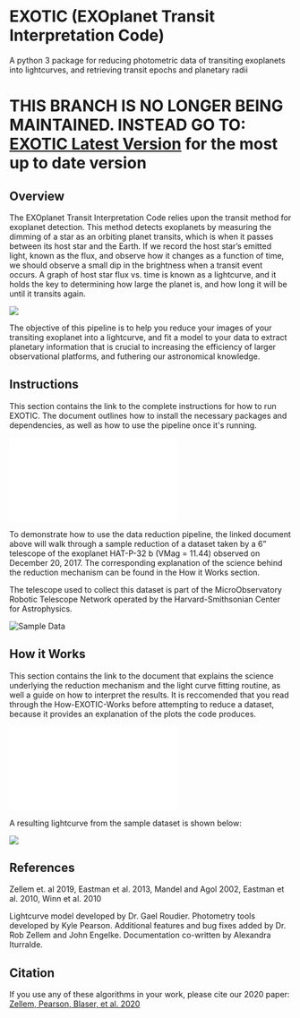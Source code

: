 # EXOTIC (EXOplanet Transit Interpretation Code)
A python 3 package for reducing photometric data of transiting exoplanets into lightcurves, and retrieving transit epochs and planetary radii

# THIS BRANCH IS NO LONGER BEING MAINTAINED. INSTEAD GO TO: [EXOTIC Latest Version](https://github.com/rzellem/EXOTIC) for the most up to date version

## Overview
The EXOplanet Transit Interpretation Code relies upon the transit method for exoplanet detection. This method detects exoplanets by measuring the dimming of a star as an orbiting planet transits, which is when it passes between its host star and the Earth. If we record the host star’s emitted light, known as the flux, and observe how it changes as a function of time, we should observe a small dip in the brightness when a transit event occurs. A graph of host star flux vs. time is known as a lightcurve, and it holds the key to determining how large the planet is, and how long it will be until it transits again.

![](figures/transitsimple.jpg)

The objective of this pipeline is to help you reduce your images of your transiting exoplanet into a lightcurve, and fit a model to your data to extract planetary information that is crucial to increasing the efficiency of larger observational platforms, and futhering our astronomical knowledge.

## Instructions
This section contains the link to the complete instructions for how to run EXOTIC. The document outlines how to install the necessary packages and dependencies, as well as how to use the pipeline once it's running. 

![EXOTIC Instructions](Documentation/EXOTIC-Instructions.pdf)

To demonstrate how to use the data reduction pipeline, the linked document above will walk through a sample reduction of a dataset taken by a 6” telescope of the exoplanet HAT-P-32 b (VMag = 11.44) observed on December 20, 2017. The corresponding explanation of the science behind the reduction mechanism can be found in the How it Works section. 

The telescope used to collect this dataset is part of the MicroObservatory Robotic Telescope Network operated by the Harvard-Smithsonian Center for Astrophysics.

![Sample Data](sample-data)

## How it Works

This section contains the link to the document that explains the science underlying the reduction mechanism and the light curve fitting routine, as well a guide on how to interpret the results. It is reccomended that you read through the How-EXOTIC-Works before attempting to reduce a dataset, because it provides an explanation of the plots the code produces.

![How EXOTIC Works](Documentation/How-EXOTIC-Works.pdf)


A resulting lightcurve from the sample dataset is shown below:

![](figures/HAT-P-32bExample.png)


## References
Zellem et. al 2019, Eastman et al. 2013, Mandel and Agol 2002, Eastman et al. 2010, Winn et al. 2010

Lightcurve model developed by Dr. Gael Roudier.
Photometry tools developed by Kyle Pearson.
Additional features and bug fixes added by Dr. Rob Zellem and John Engelke.
Documentation co-written by Alexandra Iturralde.


## Citation
If you use any of these algorithms in your work, please cite our 2020 paper: [Zellem, Pearson, Blaser, et al. 2020](https://ui.adsabs.harvard.edu/abs/2020arXiv200309046Z/abstract)
